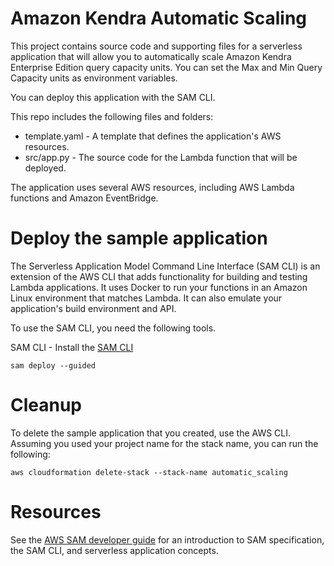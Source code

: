 # Amazon Kendra Automatic Scaling

This project contains source code and supporting files for a serverless application that will allow you to automatically scale Amazon Kendra Enterprise Edition query capacity units. You can set the Max and Min Query Capacity units as environment variables.

You can deploy this application with the SAM CLI. 

This repo includes the following files and folders:

* template.yaml - A template that defines the application's AWS resources.
* src/app.py - The source code for the Lambda function that will be deployed.

The application uses several AWS resources, including AWS Lambda functions and Amazon EventBridge.

# Deploy the sample application

The Serverless Application Model Command Line Interface (SAM CLI) is an extension of the AWS CLI that adds functionality for building and testing Lambda applications. It uses Docker to run your functions in an Amazon Linux environment that matches Lambda. It can also emulate your application's build environment and API.

To use the SAM CLI, you need the following tools.

SAM CLI - Install the [SAM CLI](https://docs.aws.amazon.com/serverless-application-model/latest/developerguide/serverless-sam-cli-install.html)


```
sam deploy --guided
```


# Cleanup

To delete the sample application that you created, use the AWS CLI. Assuming you used your project name for the stack name, you can run the following:

```
aws cloudformation delete-stack --stack-name automatic_scaling
```

# Resources

See the [AWS SAM developer guide](https://docs.aws.amazon.com/serverless-application-model/latest/developerguide/what-is-sam.html) for an introduction to SAM specification, the SAM CLI, and serverless application concepts.
